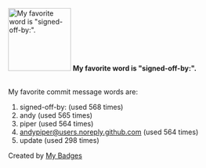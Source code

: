 <img src="https://my-badges.github.io/my-badges/favorite-word.png" alt="My favorite word is &quot;signed-off-by:&quot;." title="My favorite word is &quot;signed-off-by:&quot;." width="128">
<strong>My favorite word is &quot;signed-off-by:&quot;.</strong>
<br><br>

My favorite commit message words are:

1. signed-off-by: (used 568 times)
2. andy (used 565 times)
3. piper (used 564 times)
4. <andypiper@users.noreply.github.com> (used 564 times)
5. update (used 298 times)


Created by <a href="https://github.com/my-badges/my-badges">My Badges</a>